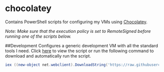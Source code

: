 # chocolatey
Contains PowerShell scripts for configuring my VMs using [Chocolatey](https://chocolatey.org/).

*Note: Make sure that the execution policy is set to RemoteSigned before running one of the scripts below.*

##Development
Configures a generic development VM with all the standard tools I need. Click [here](https://github.com/pbevis/chocolatey/blob/master/dev.ps1) to view the script or run the following command to download and automatically run the script.
```powershell
iex ((new-object net.webclient).DownloadString('https://raw.githubusercontent.com/pbevis/chocolatey/master/dev.ps1'))
```
